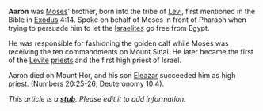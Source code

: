 **Aaron** was [Moses](Moses "Moses")' brother, born into the tribe
of
[Levi](index.php?title=Levi&action=edit&redlink=1 "Levi (page does not exist)"),
first mentioned in the Bible in [Exodus](Exodus "Exodus") 4:14.
Spoke on behalf of Moses in front of Pharaoh when trying to
persuade him to let the
[Israelites](index.php?title=Israelites&action=edit&redlink=1 "Israelites (page does not exist)")
go free from Egypt.

He was responsible for fashioning the golden calf while Moses was
receiving the ten commandments on Mount Sinai. He later became the
first of the
[Levite](index.php?title=Levite&action=edit&redlink=1 "Levite (page does not exist)")
[priests](index.php?title=Priests&action=edit&redlink=1 "Priests (page does not exist)")
and the first high priest of Israel.

Aaron died on Mount Hor, and his son
[Eleazar](index.php?title=Eleazar&action=edit&redlink=1 "Eleazar (page does not exist)")
succeeded him as high priest. (Numbers 20:25-26; Deuteronomy
10:4).

*This article is a **[stub](http://www.theopedia.com/Category:Theopedia_stubs "Category:Theopedia stubs")**. Please edit it to add information.*



